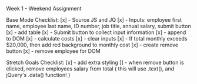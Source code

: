 Week 1 - Weekend Assignment

Base Mode Checklist:
[x] - Source JS and JQ
[x] - Inputs: employee first name, employee last name, ID number, job  title, annual salary, submit button
[x] - add table
[x] - Submit button to collect input information
[x] - append to DOM
[x] - calculate costs
[x] - clear inputs
[x] - If total monthly exceeds $20,000, then add red background to monthly cost
[x] - create remove button
[x] - remove employee for DOM

Stretch Goals Checklist:
[x] - add extra styling
[] - when remove button is clicked, remove employees salary from total ( this will use .text(), and jQuery's .data() function! )